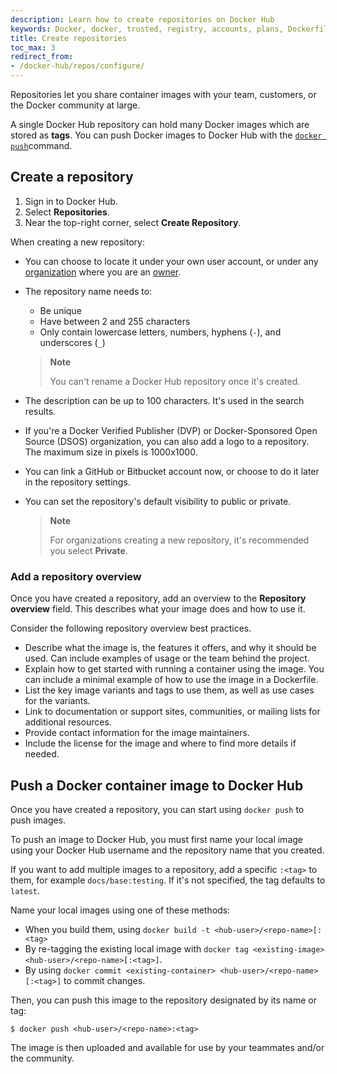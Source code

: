 ```yaml
---
description: Learn how to create repositories on Docker Hub
keywords: Docker, docker, trusted, registry, accounts, plans, Dockerfile, Docker Hub, webhooks, docs, documentation, manage, repos
title: Create repositories
toc_max: 3
redirect_from:
- /docker-hub/repos/configure/
---
```


Repositories let you share container images with your team,
customers, or the Docker community at large.

A single Docker Hub repository can hold many Docker images which are stored as **tags**. You can push Docker images to Docker Hub with the [`docker push`](/engine/reference/commandline/push/)command.

## Create a repository

1. Sign in to Docker Hub.
2. Select **Repositories**.
3. Near the top-right corner, select **Create Repository**.

When creating a new repository:

- You can choose to locate it under your own user account, or under any
  [organization](../../docker-hub/orgs.md) where you are an [owner](../manage-a-team.md#organization-owner).
- The repository name needs to:
    - Be unique
    - Have between 2 and 255 characters
    - Only contain lowercase letters, numbers, hyphens (`-`), and underscores (`_`)

  > **Note**
  >
  > You can't rename a Docker Hub repository once it's created.

- The description can be up to 100 characters. It's used in the search results.
- If you're a Docker Verified Publisher (DVP) or Docker-Sponsored Open Source (DSOS) organization, you can also add a logo to a repository. The maximum size in pixels is 1000x1000.
- You can link a GitHub or Bitbucket account now, or choose to do it later in
  the repository settings.
- You can set the repository's default visibility to public or private.

  > **Note**
  >
  > For organizations creating a new repository, it's recommended you select **Private**.

### Add a repository overview

Once you have created a repository, add an overview to the **Repository overview** field. This describes what your image does and how to use it. 

Consider the following repository overview best practices.

- Describe what the image is, the features it offers, and why it should be used. Can include examples of usage or the team behind the project.
- Explain how to get started with running a container using the image. You can include a minimal example of how to use the image in a Dockerfile.
- List the key image variants and tags to use them, as well as use cases for the variants.
- Link to documentation or support sites, communities, or mailing lists for additional resources.
- Provide contact information for the image maintainers.
- Include the license for the image and where to find more details if needed.

## Push a Docker container image to Docker Hub

Once you have created a repository, you can start using `docker push` to push
images.

To push an image to Docker Hub, you must first name your local image using your
Docker Hub username and the repository name that you created.

If you want to add multiple images to a repository, add a specific `:<tag>` to them, for example `docs/base:testing`. If it's not specified, the tag defaults to `latest`.

Name your local images using one of these methods:

- When you build them, using `docker build -t <hub-user>/<repo-name>[:<tag>`
- By re-tagging the existing local image with `docker tag <existing-image> <hub-user>/<repo-name>[:<tag>]`.
- By using `docker commit <existing-container> <hub-user>/<repo-name>[:<tag>]` to commit changes.

Then, you can push this image to the repository designated by its name or tag:

```console
$ docker push <hub-user>/<repo-name>:<tag>
```

The image is then uploaded and available for use by your teammates and/or the community.